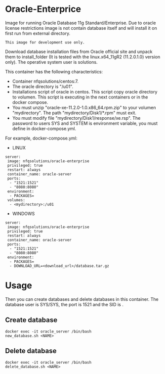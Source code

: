 # Oracle-Enterprice
Image for running Oracle Database 11g Standard/Enterprise. Due to oracle license restrictions image is not contain database itself and will install it on first run from external directory.

``This image for development use only.``

Download database installation files from Oracle official site and unpack them to install_folder (It is tested with the linux.x64_11gR2 (11.2.0.1.0) version only). The operative system user is solutions.

This container has the following characteristics:
- Container nfqsolutions/centos:7.
- The oracle directory is "/u01".
- Installations script of oracle in centos. This script copy oracle directory to volumen. This script is executing in the next containers or in the docker compose.
- You must unzip "oracle-xe-11.2.0-1.0.x86_64.rpm.zip" to your volumen "mydirectory". The path "mydirectory/Disk1/*.rpm" must exit.
- You must modify file "mydirectory/Disk1/response/xe.rsp". The password to users SYS and SYSTEM is environment variable, you must define in docker-compose.yml.

For example, docker-compose.yml:

* LINUX
```
server:
 image: nfqsolutions/oracle-enterprise
 privileged: true
 restart: always
 container_name: oracle-server
 ports:
  - "1521:1521"
  - "8080:8080"
 environment:
  - PACKAGES=
 volumes:
  - <mydirectory>:/u01
```


* WINDOWS
```
server:
 image: nfqsolutions/oracle-enterprise
 privileged: true
 restart: always
 container_name: oracle-server
 ports:
  - "1521:1521"
  - "8080:8080"
 environment:
  - PACKAGES=
  - DOWNLOAD_URL=<download_url>/database.tar.gz
```

Usage
=====
Then you can create databases and delete databases in this container. The database user is SYS/SYS, the port is 1521 and the SID is <NAME>.

Create database
-----
```
docker exec -it oracle_server /bin/bash
new_database.sh <NAME>
```

Delete database
-----
```
docker exec -it oracle_server /bin/bash
delete_database.sh <NAME>
```
